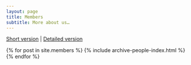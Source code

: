 ```yaml
---
layout: page
title: Members
subtitle: More about us…
---
```


<div>
 <a href="{{ site.baseurl }}/members">Short version</a> |  <a href="{{ site.baseurl }}/members_detailed">Detailed version</a>
</div>

{% for post in site.members %}
    {% include archive-people-index.html %}
{% endfor %}


